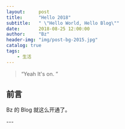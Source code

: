 ```yaml
---
layout:     post
title:      "Hello 2018"
subtitle:   " \"Hello World, Hello Blog\""
date:       2018-08-25 12:00:00
author:     "Bz"
header-img: "img/post-bg-2015.jpg"
catalog: true
tags:
    - 生活
---
```


> “Yeah It's on. ”


## 前言

Bz 的 Blog 就这么开通了。


<p id = "build"></p>
---
